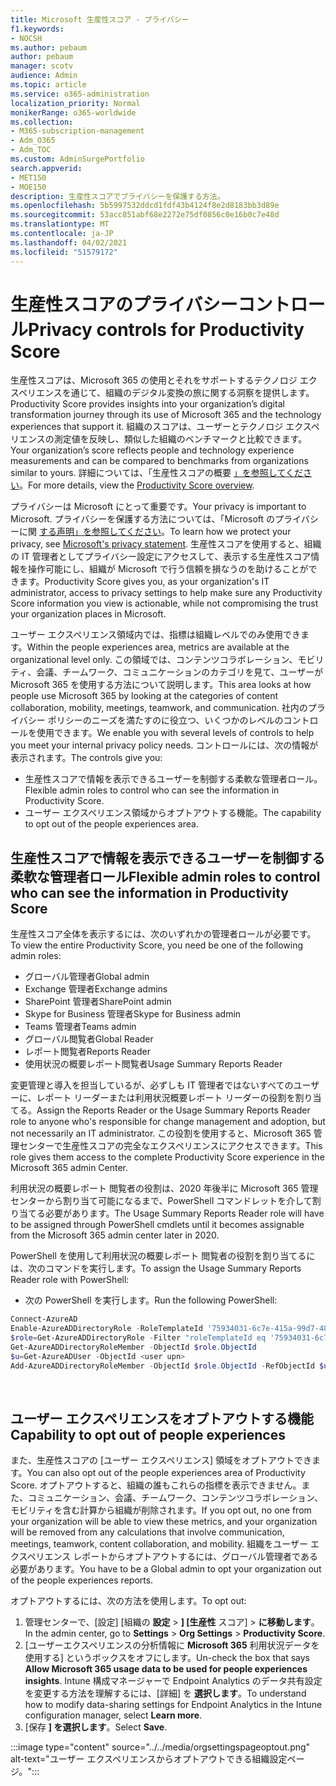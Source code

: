 ```yaml
---
title: Microsoft 生産性スコア - プライバシー
f1.keywords:
- NOCSH
ms.author: pebaum
author: pebaum
manager: scotv
audience: Admin
ms.topic: article
ms.service: o365-administration
localization_priority: Normal
monikerRange: o365-worldwide
ms.collection:
- M365-subscription-management
- Adm_O365
- Adm_TOC
ms.custom: AdminSurgePortfolio
search.appverid:
- MET150
- MOE150
description: 生産性スコアでプライバシーを保護する方法。
ms.openlocfilehash: 5b5997532ddcd1fdf43b4124f8e2d8183bb3d89e
ms.sourcegitcommit: 53acc851abf68e2272e75df0856c0e16b0c7e48d
ms.translationtype: MT
ms.contentlocale: ja-JP
ms.lasthandoff: 04/02/2021
ms.locfileid: "51579172"
---
```

# <a name="privacy-controls-for-productivity-score"></a><span data-ttu-id="a5f63-103">生産性スコアのプライバシーコントロール</span><span class="sxs-lookup"><span data-stu-id="a5f63-103">Privacy controls for Productivity Score</span></span>

<span data-ttu-id="a5f63-104">生産性スコアは、Microsoft 365 の使用とそれをサポートするテクノロジ エクスペリエンスを通じて、組織のデジタル変換の旅に関する洞察を提供します。</span><span class="sxs-lookup"><span data-stu-id="a5f63-104">Productivity Score provides insights into your organization’s digital transformation journey through its use of Microsoft 365 and the technology experiences that support it.</span></span>  <span data-ttu-id="a5f63-105">組織のスコアは、ユーザーとテクノロジ エクスペリエンスの測定値を反映し、類似した組織のベンチマークと比較できます。</span><span class="sxs-lookup"><span data-stu-id="a5f63-105">Your organization’s score reflects people and technology experience measurements and can be compared to benchmarks from organizations similar to yours.</span></span> <span data-ttu-id="a5f63-106">詳細については、「生産性スコアの概要 [」を参照してください](productivity-score.md)。</span><span class="sxs-lookup"><span data-stu-id="a5f63-106">For more details, view the [Productivity Score overview](productivity-score.md).</span></span>

<span data-ttu-id="a5f63-107">プライバシーは Microsoft にとって重要です。</span><span class="sxs-lookup"><span data-stu-id="a5f63-107">Your privacy is important to Microsoft.</span></span> <span data-ttu-id="a5f63-108">プライバシーを保護する方法については、「Microsoft のプライバシーに関 [する声明」を参照してください](https://privacy.microsoft.com/privacystatement)。</span><span class="sxs-lookup"><span data-stu-id="a5f63-108">To learn how we protect your privacy, see [Microsoft's privacy statement](https://privacy.microsoft.com/privacystatement).</span></span> <span data-ttu-id="a5f63-109">生産性スコアを使用すると、組織の IT 管理者としてプライバシー設定にアクセスして、表示する生産性スコア情報を操作可能にし、組織が Microsoft で行う信頼を損なうのを助けることができます。</span><span class="sxs-lookup"><span data-stu-id="a5f63-109">Productivity Score gives you, as your organization's IT administrator, access to privacy settings to help make sure any Productivity Score information you view is actionable, while not compromising the trust your organization places in Microsoft.</span></span>

<span data-ttu-id="a5f63-110">ユーザー エクスペリエンス領域内では、指標は組織レベルでのみ使用できます。</span><span class="sxs-lookup"><span data-stu-id="a5f63-110">Within the people experiences area, metrics are available at the organizational level only.</span></span> <span data-ttu-id="a5f63-111">この領域では、コンテンツコラボレーション、モビリティ、会議、チームワーク、コミュニケーションのカテゴリを見て、ユーザーが Microsoft 365 を使用する方法について説明します。</span><span class="sxs-lookup"><span data-stu-id="a5f63-111">This area looks at how people use Microsoft 365 by looking at the categories of content collaboration, mobility, meetings, teamwork, and communication.</span></span> <span data-ttu-id="a5f63-112">社内のプライバシー ポリシーのニーズを満たすのに役立つ、いくつかのレベルのコントロールを使用できます。</span><span class="sxs-lookup"><span data-stu-id="a5f63-112">We enable you with several levels of controls to help you meet your internal privacy policy needs.</span></span>
<span data-ttu-id="a5f63-113">コントロールには、次の情報が表示されます。</span><span class="sxs-lookup"><span data-stu-id="a5f63-113">The controls give you:</span></span>

- <span data-ttu-id="a5f63-114">生産性スコアで情報を表示できるユーザーを制御する柔軟な管理者ロール。</span><span class="sxs-lookup"><span data-stu-id="a5f63-114">Flexible admin roles to control who can see the information in Productivity Score.</span></span>
- <span data-ttu-id="a5f63-115">ユーザー エクスペリエンス領域からオプトアウトする機能。</span><span class="sxs-lookup"><span data-stu-id="a5f63-115">The capability to opt out of the people experiences area.</span></span>

## <a name="flexible-admin-roles-to-control-who-can-see-the-information-in-productivity-score"></a><span data-ttu-id="a5f63-116">生産性スコアで情報を表示できるユーザーを制御する柔軟な管理者ロール</span><span class="sxs-lookup"><span data-stu-id="a5f63-116">Flexible admin roles to control who can see the information in Productivity Score</span></span>

<span data-ttu-id="a5f63-117">生産性スコア全体を表示するには、次のいずれかの管理者ロールが必要です。</span><span class="sxs-lookup"><span data-stu-id="a5f63-117">To view the entire Productivity Score, you need be one of the following admin roles:</span></span>

- <span data-ttu-id="a5f63-118">グローバル管理者</span><span class="sxs-lookup"><span data-stu-id="a5f63-118">Global admin</span></span>
- <span data-ttu-id="a5f63-119">Exchange 管理者</span><span class="sxs-lookup"><span data-stu-id="a5f63-119">Exchange admins</span></span>
- <span data-ttu-id="a5f63-120">SharePoint 管理者</span><span class="sxs-lookup"><span data-stu-id="a5f63-120">SharePoint admin</span></span>
- <span data-ttu-id="a5f63-121">Skype for Business 管理者</span><span class="sxs-lookup"><span data-stu-id="a5f63-121">Skype for Business admin</span></span>
- <span data-ttu-id="a5f63-122">Teams 管理者</span><span class="sxs-lookup"><span data-stu-id="a5f63-122">Teams admin</span></span>
- <span data-ttu-id="a5f63-123">グローバル閲覧者</span><span class="sxs-lookup"><span data-stu-id="a5f63-123">Global Reader</span></span>
- <span data-ttu-id="a5f63-124">レポート閲覧者</span><span class="sxs-lookup"><span data-stu-id="a5f63-124">Reports Reader</span></span>
- <span data-ttu-id="a5f63-125">使用状況の概要レポート閲覧者</span><span class="sxs-lookup"><span data-stu-id="a5f63-125">Usage Summary Reports Reader</span></span>

<span data-ttu-id="a5f63-126">変更管理と導入を担当しているが、必ずしも IT 管理者ではないすべてのユーザーに、レポート リーダーまたは利用状況概要レポート リーダーの役割を割り当てる。</span><span class="sxs-lookup"><span data-stu-id="a5f63-126">Assign the Reports Reader or the Usage Summary Reports Reader role to anyone who's responsible for change management and adoption, but not necessarily an IT administrator.</span></span> <span data-ttu-id="a5f63-127">この役割を使用すると、Microsoft 365 管理センターで生産性スコアの完全なエクスペリエンスにアクセスできます。</span><span class="sxs-lookup"><span data-stu-id="a5f63-127">This role gives them access to the complete Productivity Score experience in the Microsoft 365 admin Center.</span></span>

<span data-ttu-id="a5f63-128">利用状況の概要レポート 閲覧者の役割は、2020 年後半に Microsoft 365 管理センターから割り当て可能になるまで、PowerShell コマンドレットを介して割り当てる必要があります。</span><span class="sxs-lookup"><span data-stu-id="a5f63-128">The Usage Summary Reports Reader role will have to be assigned through PowerShell cmdlets until it becomes assignable from the Microsoft 365 admin center later in 2020.</span></span>

<span data-ttu-id="a5f63-129">PowerShell を使用して利用状況の概要レポート 閲覧者の役割を割り当てるには、次のコマンドを実行します。</span><span class="sxs-lookup"><span data-stu-id="a5f63-129">To assign the Usage Summary Reports Reader role with PowerShell:</span></span>

- <span data-ttu-id="a5f63-130">次の PowerShell を実行します。</span><span class="sxs-lookup"><span data-stu-id="a5f63-130">Run the following PowerShell:</span></span>

```powershell
Connect-AzureAD
Enable-AzureADDirectoryRole -RoleTemplateId '75934031-6c7e-415a-99d7-48dbd49e875e'
$role=Get-AzureADDirectoryRole -Filter "roleTemplateId eq '75934031-6c7e-415a-99d7-48dbd49e875e'"
Get-AzureADDirectoryRoleMember -ObjectId $role.ObjectId
$u=Get-AzureADUser -ObjectId <user upn>
Add-AzureADDirectoryRoleMember -ObjectId $role.ObjectId -RefObjectId $u.ObjectId
```

</br>


## <a name="capability-to-opt-out-of-people-experiences"></a><span data-ttu-id="a5f63-131">ユーザー エクスペリエンスをオプトアウトする機能</span><span class="sxs-lookup"><span data-stu-id="a5f63-131">Capability to opt out of people experiences</span></span>

<span data-ttu-id="a5f63-132">また、生産性スコアの [ユーザー エクスペリエンス] 領域をオプトアウトできます。</span><span class="sxs-lookup"><span data-stu-id="a5f63-132">You can also opt out of the people experiences area of Productivity Score.</span></span> <span data-ttu-id="a5f63-133">オプトアウトすると、組織の誰もこれらの指標を表示できません。また、コミュニケーション、会議、チームワーク、コンテンツコラボレーション、モビリティを含む計算から組織が削除されます。</span><span class="sxs-lookup"><span data-stu-id="a5f63-133">If you opt out, no one from your organization will be able to view these metrics, and your organization will be removed from any calculations that involve communication, meetings, teamwork, content collaboration, and mobility.</span></span> <span data-ttu-id="a5f63-134">組織をユーザー エクスペリエンス レポートからオプトアウトするには、グローバル管理者である必要があります。</span><span class="sxs-lookup"><span data-stu-id="a5f63-134">You have to be a Global admin to opt your organization out of the people experiences reports.</span></span>

<span data-ttu-id="a5f63-135">オプトアウトするには、次の方法を使用します。</span><span class="sxs-lookup"><span data-stu-id="a5f63-135">To opt out:</span></span>

1. <span data-ttu-id="a5f63-136">管理センターで、[設定] [組織の **設定**   >   **] [生産性** スコア]  >  **に移動します**。</span><span class="sxs-lookup"><span data-stu-id="a5f63-136">In the admin center, go to **Settings**  >  **Org Settings** > **Productivity Score**.</span></span>
2. <span data-ttu-id="a5f63-137">[ユーザーエクスペリエンスの分析情報に  **Microsoft 365** 利用状況データを使用する] というボックスをオフにします。</span><span class="sxs-lookup"><span data-stu-id="a5f63-137">Un-check the box that says  **Allow Microsoft 365 usage data to be used for people experiences insights**.</span></span> <span data-ttu-id="a5f63-138">Intune 構成マネージャーで Endpoint Analytics のデータ共有設定を変更する方法を理解するには、[詳細] を **選択します**。</span><span class="sxs-lookup"><span data-stu-id="a5f63-138">To understand how to modify data-sharing settings for Endpoint Analytics in the Intune configuration manager, select **Learn more**.</span></span>
3. <span data-ttu-id="a5f63-139">[保存  **] を選択します**。</span><span class="sxs-lookup"><span data-stu-id="a5f63-139">Select  **Save**.</span></span>

:::image type="content" source="../../media/orgsettingspageoptout.png" alt-text="ユーザー エクスペリエンスからオプトアウトできる組織設定ページ。":::

